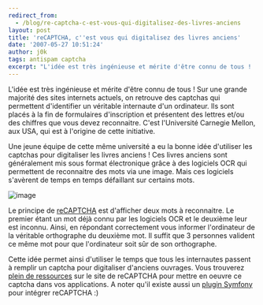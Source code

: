 ```yaml
---
redirect_from:
  - /blog/re-captcha-c-est-vous-qui-digitalisez-des-livres-anciens
layout: post
title: 'reCAPTCHA, c''est vous qui digitalisez des livres anciens'
date: '2007-05-27 10:51:24'
author: j0k
tags: antispam captcha
excerpt: "L'idée est très ingénieuse et mérite d'être connu de tous !     \nSur une grande majorité des sites internets actuels, on retrouve des captchas qui permettent d'identifier un véritable internaute d'un ordinateur. Ils sont placés à la fin de formulaires d'inscription et présentent des lettres et/ou des chiffres que vous devez reconnaitre. C'est l'Université      …"
---
```


L'idée est très ingénieuse et mérite d'être connu de tous !
Sur une grande majorité des sites internets actuels, on retrouve des captchas qui permettent d'identifier un véritable internaute d'un ordinateur. Ils sont placés à la fin de formulaires d'inscription et présentent des lettres et/ou des chiffres que vous devez reconnaitre. C'est l'Université Carnegie Mellon, aux USA, qui est à l'origine de cette initiative.

Une jeune équipe de cette même université a eu la bonne idée d'utiliser les captchas pour digitaliser les livres anciens ! Ces livres anciens sont généralement mis sous format électronique grâce à des logiciels OCR qui permettent de reconnaitre des mots via une image. Mais ces logiciels s'avèrent de temps en temps défaillant sur certains mots.

 ![image](http://img521.imageshack.us/img521/2098/captchahomepageiy0.gif)

Le principe de [reCAPTCHA](http://recaptcha.net/) est d'afficher deux mots à reconnaitre. Le premier étant un mot déjà connu par les logiciels OCR et le deuxième leur est inconnu. Ainsi, en répondant correctement vous informer l'ordinateur de la véritable orthographe du deuxième mot. Il suffit que 3 personnes valident ce même mot pour que l'ordinateur soit sûr de son orthographe.

Cette idée permet ainsi d'utiliser le temps que tous les internautes passent à remplir un captcha pour digitaliser d'anciens ouvrages.   Vous trouverez [plein de ressources](http://recaptcha.net/resources.html) sur le site de reCAPTCHA pour mettre en oeuvre ce captcha dans vos applications.   A noter qu'il existe aussi un [plugin Symfony](http://trac.symfony-project.com/trac/wiki/sfReCaptchaPlugin) pour intégrer reCAPTCHA :)
